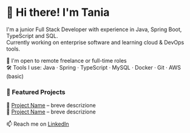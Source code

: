 # 👋 Hi there! I'm Tania

I'm a junior Full Stack Developer with experience in Java, Spring Boot, TypeScript and SQL.  
Currently working on enterprise software and learning cloud & DevOps tools.

🚀 I'm open to remote freelance or full-time roles  
🛠️ Tools I use: Java · Spring · TypeScript · MySQL · Docker · Git · AWS (basic)

### 📂 Featured Projects
🔹 [Project Name](link) – breve descrizione  
🔹 [Project Name](link) – breve descrizione

📫 Reach me on [LinkedIn](https://www.linkedin.com/in/tania-lorenzetti/)
